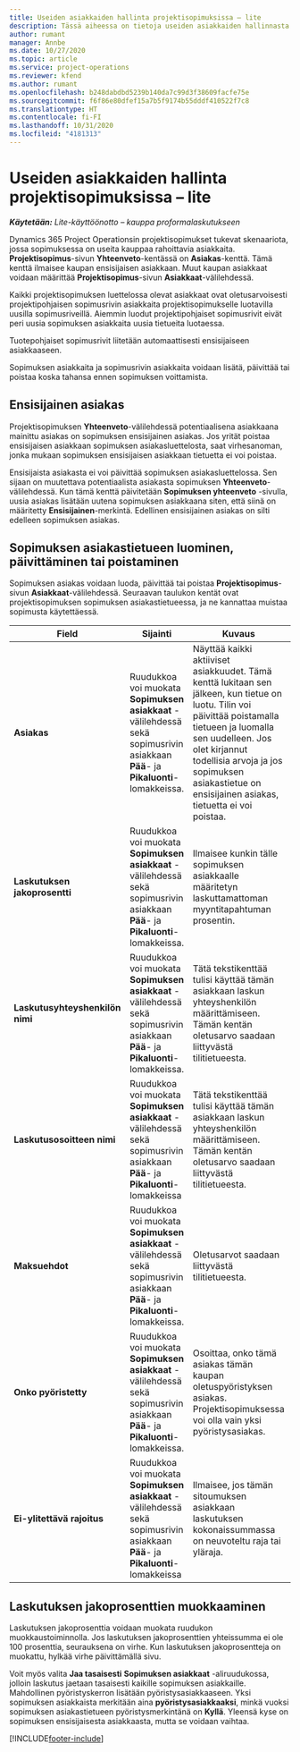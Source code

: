 ```yaml
---
title: Useiden asiakkaiden hallinta projektisopimuksissa – lite
description: Tässä aiheessa on tietoja useiden asiakkaiden hallinnasta projektisopimuksissa.
author: rumant
manager: Annbe
ms.date: 10/27/2020
ms.topic: article
ms.service: project-operations
ms.reviewer: kfend
ms.author: rumant
ms.openlocfilehash: b248dabdbd5239b140da7c99d3f38609facfe75e
ms.sourcegitcommit: f6f86e80dfef15a7b5f9174b55dddf410522f7c8
ms.translationtype: HT
ms.contentlocale: fi-FI
ms.lasthandoff: 10/31/2020
ms.locfileid: "4181313"
---
```

# <a name="manage-multiple-customers-on-project-contracts---lite"></a>Useiden asiakkaiden hallinta projektisopimuksissa – lite

_**Käytetään:** Lite-käyttöönotto – kauppa proformalaskutukseen_

Dynamics 365 Project Operationsin projektisopimukset tukevat skenaariota, jossa sopimuksessa on useita kauppaa rahoittavia asiakkaita. **Projektisopimus**-sivun **Yhteenveto**-kentässä on **Asiakas**-kenttä. Tämä kenttä ilmaisee kaupan ensisijaisen asiakkaan. Muut kaupan asiakkaat voidaan määrittää **Projektisopimus**-sivun **Asiakkaat**-välilehdessä.

Kaikki projektisopimuksen luettelossa olevat asiakkaat ovat oletusarvoisesti projektipohjaisen sopimusrivin asiakkaita projektisopimukselle luotavilla uusilla sopimusriveillä. Aiemmin luodut projektipohjaiset sopimusrivit eivät peri uusia sopimuksen asiakkaita uusia tietueita luotaessa.

Tuotepohjaiset sopimusrivit liitetään automaattisesti ensisijaiseen asiakkaaseen.

Sopimuksen asiakkaita ja sopimusrivin asiakkaita voidaan lisätä, päivittää tai poistaa koska tahansa ennen sopimuksen voittamista.

## <a name="primary-customer"></a>Ensisijainen asiakas

Projektisopimuksen **Yhteenveto**-välilehdessä potentiaalisena asiakkaana mainittu asiakas on sopimuksen ensisijainen asiakas. Jos yrität poistaa ensisijaisen asiakkaan sopimuksen asiakasluettelosta, saat virhesanoman, jonka mukaan sopimuksen ensisijaisen asiakkaan tietuetta ei voi poistaa.

Ensisijaista asiakasta ei voi päivittää sopimuksen asiakasluettelossa. Sen sijaan on muutettava potentiaalista asiakasta sopimuksen **Yhteenveto**-välilehdessä. Kun tämä kenttä päivitetään **Sopimuksen yhteenveto** -sivulla, uusia asiakas lisätään uutena sopimuksen asiakkaana siten, että siinä on määritetty **Ensisijainen**-merkintä. Edellinen ensisijainen asiakas on silti edelleen sopimuksen asiakas.

## <a name="create-update-or-delete-a-contract-customer-record"></a>Sopimuksen asiakastietueen luominen, päivittäminen tai poistaminen

Sopimuksen asiakas voidaan luoda, päivittää tai poistaa **Projektisopimus**-sivun **Asiakkaat**-välilehdessä. Seuraavan taulukon kentät ovat projektisopimuksen sopimuksen asiakastietueessa, ja ne kannattaa muistaa sopimusta käytettäessä.

| Field | Sijainti | Kuvaus | Loppupään vaikutus |
| --- | --- | --- | --- |
| **Asiakas** | Ruudukkoa voi muokata **Sopimuksen asiakkaat** -välilehdessä sekä sopimusrivin asiakkaan **Pää**- ja **Pikaluonti**-lomakkeissa. | Näyttää kaikki aktiiviset asiakkuudet. Tämä kenttä lukitaan sen jälkeen, kun tietue on luotu. Tilin voi päivittää poistamalla tietueen ja luomalla sen uudelleen. Jos olet kirjannut todellisia arvoja ja jos sopimuksen asiakastietue on ensisijainen asiakas, tietuetta ei voi poistaa. | Sopimuksen asiakkaat kopioidaan sopimusrivin asiakkaina sopimusriviä luotaessa. |
| **Laskutuksen jakoprosentti** | Ruudukkoa voi muokata **Sopimuksen asiakkaat** -välilehdessä sekä sopimusrivin asiakkaan **Pää**- ja **Pikaluonti**-lomakkeissa. | Ilmaisee kunkin tälle sopimuksen asiakkaalle määritetyn laskuttamattoman myyntitapahtuman prosentin. | Kopioidaan uusille sopimusriveille ja uusien sopimusrivien projektinsopimusrivin asiakkaille. |
| **Laskutusyhteyshenkilön nimi** | Ruudukkoa voi muokata **Sopimuksen asiakkaat** -välilehdessä sekä sopimusrivin asiakkaan **Pää**- ja **Pikaluonti**-lomakkeissa. | Tätä tekstikenttää tulisi käyttää tämän asiakkaan laskun yhteyshenkilön määrittämiseen. Tämän kentän oletusarvo saadaan liittyvästä tilitietueesta. | Kopioidaan tälle asiakkaalle luodun laskun **Laskutusyhteyshenkilön nimi** -kenttään. |
| **Laskutusosoitteen nimi** | Ruudukkoa voi muokata **Sopimuksen asiakkaat** -välilehdessä sekä sopimusrivin asiakkaan **Pää**- ja **Pikaluonti**-lomakkeissa | Tätä tekstikenttää tulisi käyttää tämän asiakkaan laskun yhteyshenkilön määrittämiseen. Tämän kentän oletusarvo saadaan liittyvästä tilitietueesta. | Kopioidaan tälle asiakkaalle luodun laskun **Laskutusyhteyshenkilön nimi** -kenttään. |
| **Maksuehdot** | Ruudukkoa voi muokata **Sopimuksen asiakkaat** -välilehdessä sekä sopimusrivin asiakkaan **Pää**- ja **Pikaluonti**-lomakkeissa. | Oletusarvot saadaan liittyvästä tilitietueesta. | Kopioidaan tälle asiakkaalle luodun laskun **Laskutusyhteyshenkilön nimi** -kenttään. |
| **Onko pyöristetty** | Ruudukkoa voi muokata **Sopimuksen asiakkaat** -välilehdessä sekä sopimusrivin asiakkaan **Pää**- ja **Pikaluonti**-lomakkeissa. | Osoittaa, onko tämä asiakas tämän kaupan oletuspyöristyksen asiakas. Projektisopimuksessa voi olla vain yksi pyöristysasiakas. | Kun kustannusten ja laskuttamattoman myynnin määrän jako johtaa pyöristyseroon, kyseistä eroa käytetään tähän asiakkaaseen yhdistävässä todellisessa arvossa. |
| **Ei-ylitettävä rajoitus** | Ruudukkoa voi muokata **Sopimuksen asiakkaat** -välilehdessä sekä sopimusrivin asiakkaan **Pää**- ja **Pikaluonti**-lomakkeissa | Ilmaisee, jos tämän sitoumuksen asiakkaan laskutuksen kokonaissummassa on neuvoteltu raja tai yläraja. | Sopimuksen asiakastasolla määritetty **Ei-ylitettävä rajoitus** arvioidaan tähän sopimuksen asiakkaaseen viittaavassa **Laskuttamattoman myynnin todelliset arvot** -kohdassa. |

## <a name="edit-billing-split-percentages"></a>Laskutuksen jakoprosenttien muokkaaminen

Laskutuksen jakoprosenttia voidaan muokata ruudukon muokkaustoiminnolla. Jos laskutuksen jakoprosenttien yhteissumma ei ole 100 prosenttia, seurauksena on virhe. Kun laskutuksen jakoprosentteja on muokattu, hylkää virhe päivittämällä sivu.

Voit myös valita **Jaa tasaisesti** **Sopimuksen asiakkaat** -aliruudukossa, jolloin laskutus jaetaan tasaisesti kaikille sopimuksen asiakkaille. Mahdollinen pyöristyskerron lisätään pyöristysasiakkaaseen. Yksi sopimuksen asiakkaista merkitään aina **pyöristysasiakkaaksi**, minkä vuoksi sopimuksen asiakastietueen pyöristysmerkintänä on **Kyllä**. Yleensä kyse on sopimuksen ensisijaisesta asiakkaasta, mutta se voidaan vaihtaa.


[!INCLUDE[footer-include](../../includes/footer-banner.md)]